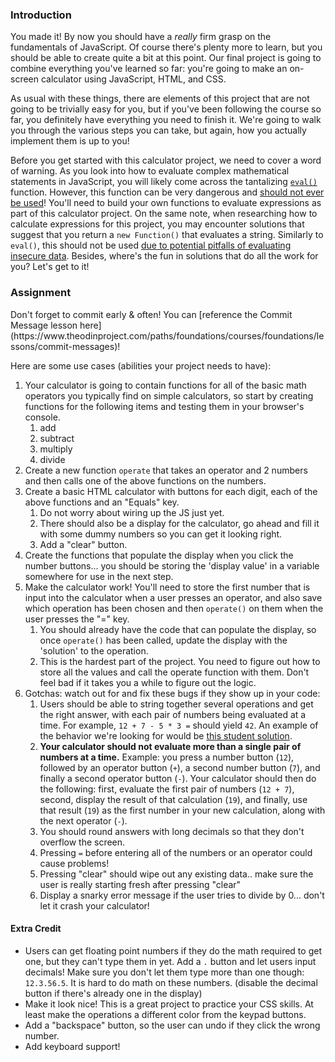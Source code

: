 ### Introduction

You made it! By now you should have a _really_ firm grasp on the fundamentals of JavaScript. Of course there's plenty more to learn, but you should be able to create quite a bit at this point. Our final project is going to combine everything you've learned so far: you're going to make an on-screen calculator using JavaScript, HTML, and CSS.

As usual with these things, there are elements of this project that are not going to be trivially easy for you, but if you've been following the course so far, you definitely have everything you need to finish it. We're going to walk you through the various steps you can take, but again, how you actually implement them is up to you!

<div class="lesson-note" markdown="1">

Before you get started with this calculator project, we need to cover a word of warning. As you look into how to evaluate complex mathematical statements in JavaScript, you will likely come across the tantalizing [`eval()`](https://developer.mozilla.org/en-US/docs/Web/JavaScript/Reference/Global_Objects/eval) function. However, this function can be very dangerous and [should not ever be used](https://developer.mozilla.org/en-US/docs/Web/JavaScript/Reference/Global_Objects/eval#Never_use_eval!)! You'll need to build your own functions to evaluate expressions as part of this calculator project. On the same note, when researching how to calculate expressions for this project, you may encounter solutions that suggest that you return a `new Function()` that evaluates a string. Similarly to `eval()`, this should not be used [due to potential pitfalls of evaluating insecure data](https://stackoverflow.com/questions/4599857/are-eval-and-new-function-the-same-thing). Besides, where's the fun in solutions that do all the work for you? Let's get to it!

</div>

### Assignment

<div class="lesson-content__panel" markdown="1">
Don't forget to commit early & often! You can [reference the Commit Message lesson here](https://www.theodinproject.com/paths/foundations/courses/foundations/lessons/commit-messages)!

Here are some use cases (abilities your project needs to have):

1.  Your calculator is going to contain functions for all of the basic math operators you typically find on simple calculators, so start by creating functions for the following items and testing them in your browser's console.
    1.  add
    2.  subtract
    3.  multiply
    4.  divide
2.  Create a new function `operate` that takes an operator and 2 numbers and then calls one of the above functions on the numbers.
3.  Create a basic HTML calculator with buttons for each digit, each of the above functions and an "Equals" key.
    1.  Do not worry about wiring up the JS just yet.
    2.  There should also be a display for the calculator, go ahead and fill it with some dummy numbers so you can get it looking right.
    3.  Add a "clear" button.
4.  Create the functions that populate the display when you click the number buttons... you should be storing the 'display value' in a variable somewhere for use in the next step.
5.  Make the calculator work! You'll need to store the first number that is input into the calculator when a user presses an operator, and also save which operation has been chosen and then `operate()` on them when the user presses the "=" key.
    1.  You should already have the code that can populate the display, so once `operate()` has been called, update the display with the 'solution' to the operation.
    2.  This is the hardest part of the project. You need to figure out how to store all the values and call the operate function with them. Don't feel bad if it takes you a while to figure out the logic.
6.  Gotchas: watch out for and fix these bugs if they show up in your code:
    1.  Users should be able to string together several operations and get the right answer, with each pair of numbers being evaluated at a time. For example, `12 + 7 - 5 * 3 =` should yield `42`. An example of the behavior we're looking for would be [this student solution](https://mrbuddh4.github.io/calculator/).
    2.  **Your calculator should not evaluate more than a single pair of numbers at a time.** Example: you press a number button (`12`), followed by an operator button (`+`), a second number button (`7`), and finally a second operator button (`-`). Your calculator should then do the following: first, evaluate the first pair of numbers (`12 + 7`), second, display the result of that calculation (`19`), and finally, use that result (`19`) as the first number in your new calculation, along with the next operator (`-`).
    3.  You should round answers with long decimals so that they don't overflow the screen.
    4.  Pressing `=` before entering all of the numbers or an operator could cause problems!
    5.  Pressing "clear" should wipe out any existing data.. make sure the user is really starting fresh after pressing "clear"
    6.  Display a snarky error message if the user tries to divide by 0... don't let it crash your calculator!

 #### Extra Credit

*  Users can get floating point numbers if they do the math required to get one, but they can't type them in yet. Add a `.` button and let users input decimals! Make sure you don't let them type more than one though: `12.3.56.5`. It is hard to do math on these numbers. \(disable the decimal button if there's already one in the display\)
*  Make it look nice! This is a great project to practice your CSS skills. At least make the operations a different color from the keypad buttons.
*  Add a "backspace" button, so the user can undo if they click the wrong number.
*  Add keyboard support!
</div>
